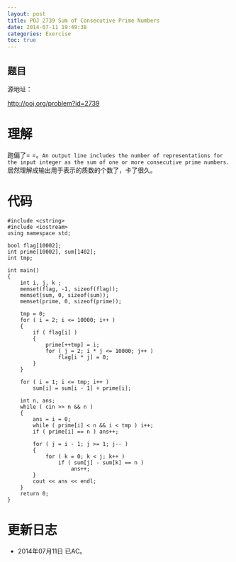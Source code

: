 ```yaml
---
layout: post
title: POJ 2739 Sum of Consecutive Prime Numbers
date: 2014-07-11 19:49:38
categories: Exercise
toc: true
---
```

## 题目
源地址：

http://poj.org/problem?id=2739

# 理解
跑偏了= =。`An output line includes the number of representations for the input integer as the sum of one or more consecutive prime numbers.`居然理解成输出用于表示的质数的个数了，卡了很久。

<!-- more -->

# 代码

```
#include <cstring>
#include <iostream>
using namespace std;

bool flag[10002];
int prime[10002], sum[1402];
int tmp;

int main()
{
    int i, j, k ;
    memset(flag, -1, sizeof(flag));
    memset(sum, 0, sizeof(sum));
    memset(prime, 0, sizeof(prime));

    tmp = 0;
    for ( i = 2; i <= 10000; i++ )
    {
        if ( flag[i] )
        {
            prime[++tmp] = i;
            for ( j = 2; i * j <= 10000; j++ )
                flag[i * j] = 0;
        }
    }

    for ( i = 1; i <= tmp; i++ )
        sum[i] = sum[i - 1] + prime[i];

    int n, ans;
    while ( cin >> n && n )
    {
        ans = i = 0;
        while ( prime[i] < n && i < tmp ) i++;
        if ( prime[i] == n ) ans++;

        for ( j = i - 1; j >= 1; j-- )
        {
            for ( k = 0; k < j; k++ )
                if ( sum[j] - sum[k] == n )
                    ans++;
        }
        cout << ans << endl;
    }
    return 0;
}

```

# 更新日志
- 2014年07月11日 已AC。